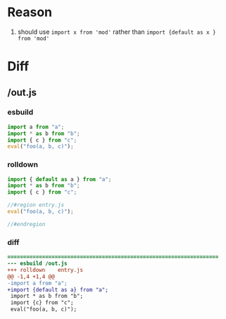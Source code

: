 # Reason
1. should use `import x from 'mod'` rather than `import {default as x } from 'mod'`
# Diff
## /out.js
### esbuild
```js
import a from "a";
import * as b from "b";
import { c } from "c";
eval("foo(a, b, c)");
```
### rolldown
```js
import { default as a } from "a";
import * as b from "b";
import { c } from "c";

//#region entry.js
eval("foo(a, b, c)");

//#endregion

```
### diff
```diff
===================================================================
--- esbuild	/out.js
+++ rolldown	entry.js
@@ -1,4 +1,4 @@
-import a from "a";
+import {default as a} from "a";
 import * as b from "b";
 import {c} from "c";
 eval("foo(a, b, c)");

```